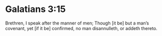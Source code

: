 # Galatians 3:15

Brethren, I speak after the manner of men; Though [it be] but a man’s covenant, yet [if it be] confirmed, no man disannulleth, or addeth thereto.